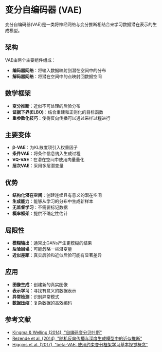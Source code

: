 # 变分自编码器 (VAE)

变分自编码器(VAE)是一类将神经网络与变分推断相结合来学习数据潜在表示的生成模型。

## 架构

VAE由两个主要组件组成：
- **编码器网络**：将输入数据映射到潜在空间中的分布
- **解码器网络**：将潜在空间中的点映射回数据空间

## 数学框架

- **变分推断**：近似不可处理的后验分布
- **证据下界(ELBO)**：结合重建和正则化的目标函数
- **重参数化技巧**：使得反向传播可以通过采样过程进行

## 主要变体

- **β-VAE**：为KL散度项引入权重因子
- **条件VAE**：将条件信息纳入生成过程
- **VQ-VAE**：在潜在空间中使用向量量化
- **层次VAE**：采用多层潜变量

## 优势

- **结构化潜在空间**：创建连续且有意义的潜在空间
- **生成能力**：能够从学习的分布中生成新样本
- **无监督学习**：不需要标记数据
- **概率框架**：提供不确定性估计

## 局限性

- **模糊输出**：通常比GANs产生更模糊的结果
- **后验崩塌**：可能忽略一些潜变量
- **近似差距**：真实后验和近似后验可能有显著差异

## 应用

- **图像生成**：创建新的真实图像
- **表示学习**：寻找有意义的数据表示
- **异常检测**：识别异常模式
- **数据压缩**：复杂数据的高效编码

## 参考文献

- [Kingma & Welling (2014), "自编码变分贝叶斯"](https://arxiv.org/abs/1312.6114)
- [Rezende et al. (2014), "随机反向传播与深度生成模型中的近似推断"](https://arxiv.org/abs/1401.4082)
- [Higgins et al. (2017), "beta-VAE: 使用约束变分框架学习基本视觉概念"](https://openreview.net/pdf?id=Sy2fzU9gl)
